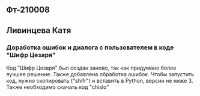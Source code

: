 ## Фт-210008
## Ливинцева Катя
### Доработка ошибок и диалога с пользователем в коде "Шифр Цезаря"
Код "Шифр Цезаря" был создан заново, так как придумано более лучшее решение. Также добавлена обработка ошибок.
Чтобы запустить код, нужно скопировать ("shifr") и вставить в Python, версии не ниже 3. Также необходимо скачать код "chislo"
